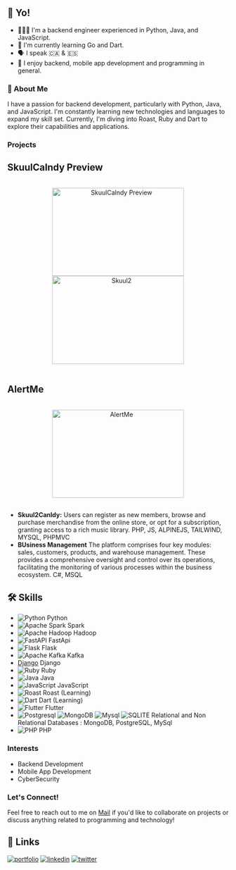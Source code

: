 ## 👋 Yo!

- 👨🏽‍💻 I'm a backend engineer experienced in Python, Java, and JavaScript.
- 🌱 I'm currently learning Go and Dart.
- 🗣️ I speak 🇨🇦 & 🇪🇸
- 💼 I enjoy backend, mobile app development and programming in general.

### 🚀 About Me

I have a passion for backend development, particularly with Python, Java, and JavaScript. I'm constantly learning new technologies and languages to expand my skill set. Currently, I'm diving into Roast, Ruby and Dart to explore their capabilities and applications.

### Projects
## SkuulCalndy Preview
<p align="center" style="padding:16px">
  <img src="https://drive.google.com/uc?id=1xPYM4vAyvGzxK1jZHpskIPWFsr2TVgPZ" alt="SkuulCalndy Preview" width="300" height="200">
  <img src="https://drive.google.com/uc?id=1JStKkV7GT08MyHuWBkGmnDBKNG6hDKQU" alt="Skuul2" width="300" height="200">
</p>


## AlertMe
<p align="center" style="padding:16px">
  <img src="https://drive.google.com/uc?id=1OZEV-nEy5BbRDh1ylGgUpJpuTvMSYZJr" alt="AlertMe" width="300" height="200">
</p>


- **Skuul2Canldy:** Users can register as new members, browse and purchase merchandise from the online store, or opt for a subscription, granting access to a rich music library. PHP, JS, ALPINEJS, TAILWIND, MYSQL, PHPMVC
- **BUsiness Management** The platform comprises four key modules: sales, customers, products, and warehouse management. These provides a comprehensive oversight and control over its operations, facilitating the monitoring of various processes within the business ecosystem. C#, MSQL

 ## 🛠 Skills

- ![Python](https://img.shields.io/badge/Python-3776AB?style=for-the-badge&logo=python&logoColor=white) Python
- ![Apache Spark](https://img.shields.io/badge/Apache%20Spark-FDEE21?style=flat-square&logo=apachespark&logoColor=black) Spark
- ![Apache Hadoop](https://img.shields.io/badge/Apache%20Hadoop-66CCFF?style=for-the-badge&logo=apachehadoop&logoColor=black) Hadoop
- ![FastAPI](https://img.shields.io/badge/FastAPI-005571?style=for-the-badge&logo=fastapi) FastApi
- ![Flask](https://img.shields.io/badge/flask-%23000.svg?style=for-the-badge&logo=flask&logoColor=white) Flask
- ![Apache Kafka](https://img.shields.io/badge/Apache%20Kafka-000?style=for-the-badge&logo=apachekafka) Kafka
- [Django](https://img.shields.io/badge/django-%23092E20.svg?style=for-the-badge&logo=django&logoColor=white) Django
- ![Ruby](https://img.shields.io/badge/ruby-%23CC342D.svg?style=for-the-badge&logo=ruby&logoColor=white) Ruby
- ![Java](https://img.shields.io/badge/Java-007396?style=for-the-badge&logo=java&logoColor=white) Java
- ![JavaScript](https://img.shields.io/badge/JavaScript-F7DF1E?style=for-the-badge&logo=javascript&logoColor=black) JavaScript
- ![Roast](https://img.shields.io/badge/Roast-DD0031?style=for-the-badge&logo=roast&logoColor=white) Roast (Learning)
- ![Dart](https://img.shields.io/badge/Dart-0175C2?style=for-the-badge&logo=dart&logoColor=white) Dart (Learning)
- ![Flutter](https://img.shields.io/badge/Flutter-02569B?style=for-the-badge&logo=flutter&logoColor=white) Flutter
- ![Postgresql](https://img.shields.io/badge/PostgreSQL-316192?style=for-the-badge&logo=postgresql&logoColor=white) ![MongoDB](https://img.shields.io/badge/MongoDB-4EA94B?style=for-the-badge&logo=mongodb&logoColor=white) ![Mysql](https://img.shields.io/badge/MySQL-005C84?style=for-the-badge&logo=mysql&logoColor=white) ![SQLITE](https://img.shields.io/badge/SQLite-07405E?style=for-the-badge&logo=sqlite&logoColor=white) Relational and Non Relational Databases : MongoDB, PostgreSQL, MySql 
- ![PHP](https://img.shields.io/badge/PHP-777BB4?style=for-the-badge&logo=php&logoColor=white) PHP 

### Interests

- Backend Development
- Mobile App Development
- CyberSecurity

### Let's Connect!

Feel free to reach out to me on [Mail](https://github.com/arstr0m) if you'd like to collaborate on projects or discuss anything related to programming and technology!

## 🔗 Links
[![portfolio](https://img.shields.io/badge/my_portfolio-000?style=for-the-badge&logo=ko-fi&logoColor=white)](https://github.com/arstr0m)
[![linkedin](https://img.shields.io/badge/linkedin-0A66C2?style=for-the-badge&logo=linkedin&logoColor=white)](https://www.linkedin.com/)
[![twitter](https://img.shields.io/badge/twitter-1DA1F2?style=for-the-badge&logo=twitter&logoColor=white)](https://twitter.com/)

